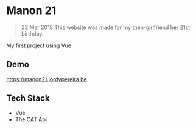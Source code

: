 # Manon 21

> 22 Mar 2018
> This website was made for my then-girlfriend her 21st birthday.

My first project using Vue

## Demo

https://manon21.jordypereira.be

## Tech Stack
- Vue
- The CAT Api
